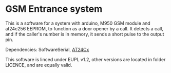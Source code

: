 # GSM Entrance system

This is a software for a system with arduino, M950 GSM module and at24c256 EEPROM, to function as a door opener by a call. It detects a call, and if the caller's number is in memory, it sends a short pulse to the output pin.

Dependencies: SoftwareSerial, [AT24Cx](https://github.com/cyberp/AT24Cx)

This software is linced under EUPL v1.2, other versions are located in folder LICENCE, and are equally valid.
